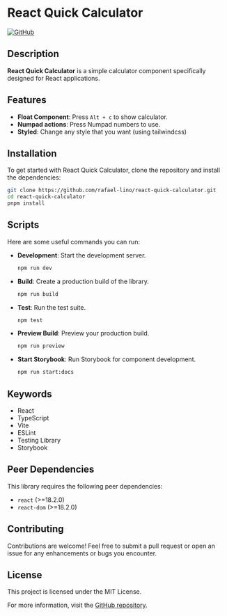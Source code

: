 # React Quick Calculator

[![GitHub](https://img.shields.io/badge/GitHub-Repo-blue)](https://github.com/rafael-lino/react-quick-calculator)

## Description

**React Quick Calculator** is a simple calculator component specifically designed for React applications.

## Features

- **Float Component**: Press `Alt + c` to show calculator.
- **Numpad actions**: Press Numpad numbers to use.
- **Styled**: Change any style that you want (using tailwindcss)

## Installation

To get started with React Quick Calculator, clone the repository and install the dependencies:

```bash
git clone https://github.com/rafael-lino/react-quick-calculator.git
cd react-quick-calculator
pnpm install
```

## Scripts

Here are some useful commands you can run:

- **Development**: Start the development server.
  ```bash
  npm run dev
  ```

- **Build**: Create a production build of the library.
  ```bash
  npm run build
  ```

- **Test**: Run the test suite.
  ```bash
  npm test
  ```

- **Preview Build**: Preview your production build.
  ```bash
  npm run preview
  ```

- **Start Storybook**: Run Storybook for component development.
  ```bash
  npm run start:docs
  ```

## Keywords

- React
- TypeScript
- Vite
- ESLint
- Testing Library
- Storybook

## Peer Dependencies

This library requires the following peer dependencies:

- `react` (>=18.2.0)
- `react-dom` (>=18.2.0)

## Contributing

Contributions are welcome! Feel free to submit a pull request or open an issue for any enhancements or bugs you encounter.

## License

This project is licensed under the MIT License.

For more information, visit the [GitHub repository](https://github.com/rafael-lino/react-quick-calculator).